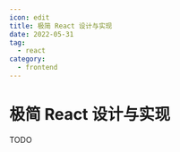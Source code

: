 ```yaml
---
icon: edit
title: 极简 React 设计与实现
date: 2022-05-31
tag:
  - react
category:
  - frontend
---
```


# 极简 React 设计与实现

TODO